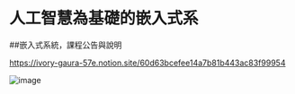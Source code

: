 # 人工智慧為基礎的嵌入式系

##嵌入式系統，課程公告與說明

https://ivory-gaura-57e.notion.site/60d63bcefee14a7b81b443ac83f99954


![image](https://user-images.githubusercontent.com/89327091/132113128-d5067f48-ec8b-4bd2-9335-a37dfc808c06.png)
